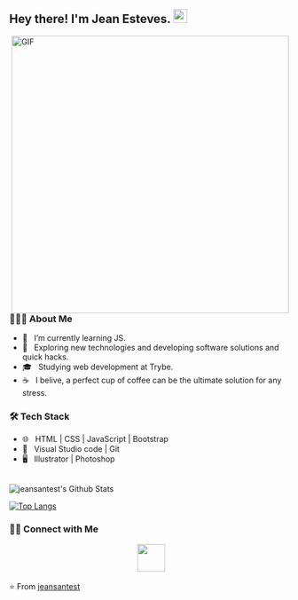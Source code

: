<h2> Hey there! I'm Jean Esteves. <img src="https://github.com/souvikguria98/souvikguria98/blob/master/Hi.gif" width="25"></h2>
<img align="right" alt="GIF" src="https://i.pinimg.com/originals/f0/f0/d9/f0f0d932d6e39c7af5aa305cbd8da735.gif" width="500"/>

<h3> 👨🏻‍💻 About Me </h3>

- 🔭 &nbsp; I’m currently learning JS.
- 🤔 &nbsp; Exploring new technologies and developing software solutions and quick hacks.
- 🎓 &nbsp; Studying web development at Trybe.
- ☕ &nbsp; I belive, a perfect cup of coffee can be the ultimate solution for any stress. 

<h3>🛠 Tech Stack</h3>

 
- 🌐 &nbsp; HTML | CSS | JavaScript | Bootstrap 
- 🔧 &nbsp; Visual Studio code | Git
- 🖥 &nbsp; Illustrator | Photoshop

<br>

<img align="center" src="https://github-readme-stats.vercel.app/api?username=jeansantest&include_all_commits=true&count_private=true&show_icons=true&line_height=20&title_color=7A7ADB&icon_color=2234AE&text_color=D3D3D3&bg_color=0,000000,130F40" alt="jeansantest's Github Stats">

</br>

[![Top Langs](https://github-readme-stats.vercel.app/api/top-langs/?username=jeansantest&layout=compact&text_color=daf7dc&bg_color=151515)](https://github.com/jeansantest/github-readme-stats)


<h3> 🤝🏻 Connect with Me </h3>

<p align="center"> 
&nbsp; <a href="https://www.linkedin.com/in/jeanesteves/" target="_blank" rel="noopener noreferrer"><img src="https://img.icons8.com/plasticine/100/000000/linkedin.png" width="50" /></a>
</p>

⭐️ From [jeansantest](https://github.com/jeansantest)
